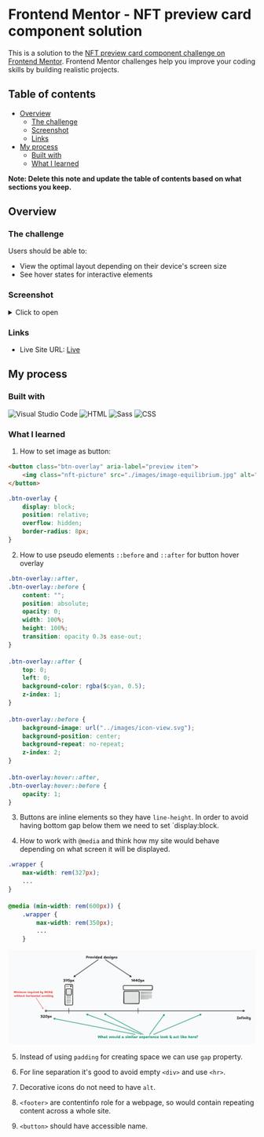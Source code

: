 # Frontend Mentor - NFT preview card component solution

This is a solution to the [NFT preview card component challenge on Frontend Mentor](https://www.frontendmentor.io/challenges/nft-preview-card-component-SbdUL_w0U). Frontend Mentor challenges help you improve your coding skills by building realistic projects.

## Table of contents

- [Overview](#overview)
  - [The challenge](#the-challenge)
  - [Screenshot](#screenshot)
  - [Links](#links)
- [My process](#my-process)
  - [Built with](#built-with)
  - [What I learned](#what-i-learned)

**Note: Delete this note and update the table of contents based on what sections you keep.**

## Overview

### The challenge

Users should be able to:

- View the optimal layout depending on their device's screen size
- See hover states for interactive elements

### Screenshot

<details>

<summary>Click to open</summary>

![](./images/solution.png)

</details>

### Links

- Live Site URL: [Live](https://solracss.github.io/FrontendMentor-nft-card/)

## My process

### Built with

<div >
	<img width="30" src="https://user-images.githubusercontent.com/25181517/192108891-d86b6220-e232-423a-bf5f-90903e6887c3.png" alt="Visual Studio Code" title="Visual Studio Code"/>
	<img width="30" src="https://user-images.githubusercontent.com/25181517/192158954-f88b5814-d510-4564-b285-dff7d6400dad.png" alt="HTML" title="HTML"/>
	<img width="30" src="https://user-images.githubusercontent.com/25181517/192158956-48192682-23d5-4bfc-9dfb-6511ade346bc.png" alt="Sass" title="Sass"/>
	<img width="30" src="https://user-images.githubusercontent.com/25181517/183898674-75a4a1b1-f960-4ea9-abcb-637170a00a75.png" alt="CSS" title="CSS"/>
</div>

### What I learned

1. How to set image as button:

```html
<button class="btn-overlay" aria-label="preview item">
	<img class="nft-picture" src="./images/image-equilibrium.jpg" alt="Crystal cube standing on corner" />
</button>
```

```css
.btn-overlay {
	display: block;
	position: relative;
	overflow: hidden;
	border-radius: 8px;
}
```

2. How to use pseudo elements `::before` and `::after` for button hover overlay

```css
.btn-overlay::after,
.btn-overlay::before {
	content: "";
	position: absolute;
	opacity: 0;
	width: 100%;
	height: 100%;
	transition: opacity 0.3s ease-out;
}

.btn-overlay::after {
	top: 0;
	left: 0;
	background-color: rgba($cyan, 0.5);
	z-index: 1;
}

.btn-overlay::before {
	background-image: url("../images/icon-view.svg");
	background-position: center;
	background-repeat: no-repeat;
	z-index: 2;
}

.btn-overlay:hover::after,
.btn-overlay:hover::before {
	opacity: 1;
}
```

3. Buttons are inline elements so they have `line-height`. In order to avoid having bottom gap below them we need to set `display:block.

4. How to work with `@media` and think how my site would behave depending on what screen it will be displayed.

```css
.wrapper {
	max-width: rem(327px);
    ...
}

@media (min-width: rem(600px)) {
	.wrapper {
		max-width: rem(350px);
        ...
	}
```

![](./images/media-queries.png)

5. Instead of using `padding` for creating space we can use `gap` property.

6. For line separation it's good to avoid empty `<div>` and use `<hr>`.

7. Decorative icons do not need to have `alt`.

8. `<footer>` are contentinfo role for a webpage, so would contain repeating content across a whole site.

9. `<button>` should have accessible name.
